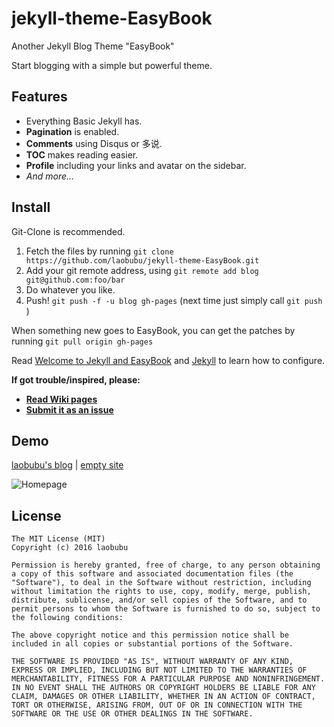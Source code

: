 # jekyll-theme-EasyBook

Another Jekyll Blog Theme "EasyBook"

Start blogging with a simple but powerful theme.

## Features

- Everything Basic Jekyll has.
- **Pagination** is enabled.
- **Comments** using Disqus or 多说.
- **TOC** makes reading easier.
- **Profile** including your links and avatar on the sidebar.
- *And more...*

## Install

Git-Clone is recommended. 

1. Fetch the files by running `git clone https://github.com/laobubu/jekyll-theme-EasyBook.git`
2. Add your git remote address, using `git remote add blog git@github.com:foo/bar`
3. Do whatever you like.
4. Push! `git push -f -u blog gh-pages` (next time just simply call `git push` )

When something new goes to EasyBook, you can get the patches by running `git pull origin gh-pages`

Read [Welcome to Jekyll and EasyBook][helloPost] and [Jekyll][jekyll] to learn how to configure.

**If got trouble/inspired, please:**

 - [**Read Wiki pages**](https://github.com/laobubu/jekyll-theme-EasyBook/wiki)
 - [**Submit it as an issue**](https://github.com/laobubu/jekyll-theme-EasyBook/issues/new)

## Demo

[laobubu's blog](http://blog.laobubu.net) | [empty site](http://laobubu.github.io/jekyll-theme-EasyBook)

![Homepage](https://ooo.0o0.ooo/2016/02/11/56bc997c65daf.png)

## License

```
The MIT License (MIT)
Copyright (c) 2016 laobubu

Permission is hereby granted, free of charge, to any person obtaining a copy of this software and associated documentation files (the "Software"), to deal in the Software without restriction, including without limitation the rights to use, copy, modify, merge, publish, distribute, sublicense, and/or sell copies of the Software, and to permit persons to whom the Software is furnished to do so, subject to the following conditions:

The above copyright notice and this permission notice shall be included in all copies or substantial portions of the Software.

THE SOFTWARE IS PROVIDED "AS IS", WITHOUT WARRANTY OF ANY KIND, EXPRESS OR IMPLIED, INCLUDING BUT NOT LIMITED TO THE WARRANTIES OF MERCHANTABILITY, FITNESS FOR A PARTICULAR PURPOSE AND NONINFRINGEMENT. IN NO EVENT SHALL THE AUTHORS OR COPYRIGHT HOLDERS BE LIABLE FOR ANY CLAIM, DAMAGES OR OTHER LIABILITY, WHETHER IN AN ACTION OF CONTRACT, TORT OR OTHERWISE, ARISING FROM, OUT OF OR IN CONNECTION WITH THE SOFTWARE OR THE USE OR OTHER DEALINGS IN THE SOFTWARE.
```

[helloPost]: http://laobubu.github.io/jekyll-theme-EasyBook/archivers/hello/
[jekyll]: http://jekyllrb.com/
